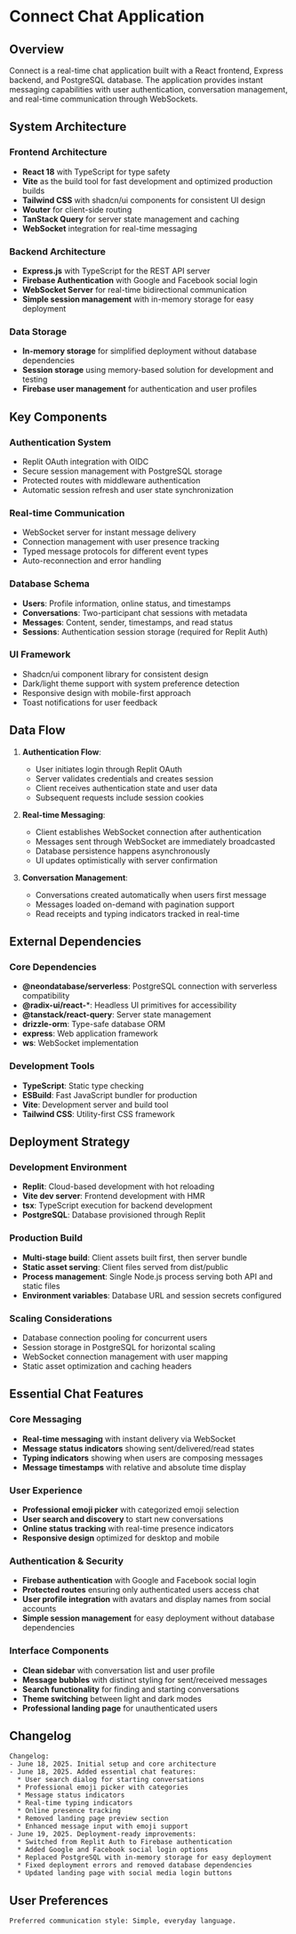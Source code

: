 # Connect Chat Application

## Overview

Connect is a real-time chat application built with a React frontend, Express backend, and PostgreSQL database. The application provides instant messaging capabilities with user authentication, conversation management, and real-time communication through WebSockets.

## System Architecture

### Frontend Architecture
- **React 18** with TypeScript for type safety
- **Vite** as the build tool for fast development and optimized production builds
- **Tailwind CSS** with shadcn/ui components for consistent UI design
- **Wouter** for client-side routing
- **TanStack Query** for server state management and caching
- **WebSocket** integration for real-time messaging

### Backend Architecture
- **Express.js** with TypeScript for the REST API server
- **Firebase Authentication** with Google and Facebook social login
- **WebSocket Server** for real-time bidirectional communication
- **Simple session management** with in-memory storage for easy deployment

### Data Storage
- **In-memory storage** for simplified deployment without database dependencies
- **Session storage** using memory-based solution for development and testing
- **Firebase user management** for authentication and user profiles

## Key Components

### Authentication System
- Replit OAuth integration with OIDC
- Secure session management with PostgreSQL storage
- Protected routes with middleware authentication
- Automatic session refresh and user state synchronization

### Real-time Communication
- WebSocket server for instant message delivery
- Connection management with user presence tracking
- Typed message protocols for different event types
- Auto-reconnection and error handling

### Database Schema
- **Users**: Profile information, online status, and timestamps
- **Conversations**: Two-participant chat sessions with metadata
- **Messages**: Content, sender, timestamps, and read status
- **Sessions**: Authentication session storage (required for Replit Auth)

### UI Framework
- Shadcn/ui component library for consistent design
- Dark/light theme support with system preference detection
- Responsive design with mobile-first approach
- Toast notifications for user feedback

## Data Flow

1. **Authentication Flow**:
   - User initiates login through Replit OAuth
   - Server validates credentials and creates session
   - Client receives authentication state and user data
   - Subsequent requests include session cookies

2. **Real-time Messaging**:
   - Client establishes WebSocket connection after authentication
   - Messages sent through WebSocket are immediately broadcasted
   - Database persistence happens asynchronously
   - UI updates optimistically with server confirmation

3. **Conversation Management**:
   - Conversations created automatically when users first message
   - Messages loaded on-demand with pagination support
   - Read receipts and typing indicators tracked in real-time

## External Dependencies

### Core Dependencies
- **@neondatabase/serverless**: PostgreSQL connection with serverless compatibility
- **@radix-ui/react-***: Headless UI primitives for accessibility
- **@tanstack/react-query**: Server state management
- **drizzle-orm**: Type-safe database ORM
- **express**: Web application framework
- **ws**: WebSocket implementation

### Development Tools
- **TypeScript**: Static type checking
- **ESBuild**: Fast JavaScript bundler for production
- **Vite**: Development server and build tool
- **Tailwind CSS**: Utility-first CSS framework

## Deployment Strategy

### Development Environment
- **Replit**: Cloud-based development with hot reloading
- **Vite dev server**: Frontend development with HMR
- **tsx**: TypeScript execution for backend development
- **PostgreSQL**: Database provisioned through Replit

### Production Build
- **Multi-stage build**: Client assets built first, then server bundle
- **Static asset serving**: Client files served from dist/public
- **Process management**: Single Node.js process serving both API and static files
- **Environment variables**: Database URL and session secrets configured

### Scaling Considerations
- Database connection pooling for concurrent users
- Session storage in PostgreSQL for horizontal scaling
- WebSocket connection management with user mapping
- Static asset optimization and caching headers

## Essential Chat Features

### Core Messaging
- **Real-time messaging** with instant delivery via WebSocket
- **Message status indicators** showing sent/delivered/read states
- **Typing indicators** showing when users are composing messages
- **Message timestamps** with relative and absolute time display

### User Experience
- **Professional emoji picker** with categorized emoji selection
- **User search and discovery** to start new conversations
- **Online status tracking** with real-time presence indicators
- **Responsive design** optimized for desktop and mobile

### Authentication & Security
- **Firebase authentication** with Google and Facebook social login
- **Protected routes** ensuring only authenticated users access chat
- **User profile integration** with avatars and display names from social accounts
- **Simple session management** for easy deployment without database dependencies

### Interface Components
- **Clean sidebar** with conversation list and user profile
- **Message bubbles** with distinct styling for sent/received messages
- **Search functionality** for finding and starting conversations
- **Theme switching** between light and dark modes
- **Professional landing page** for unauthenticated users

## Changelog

```
Changelog:
- June 18, 2025. Initial setup and core architecture
- June 18, 2025. Added essential chat features:
  * User search dialog for starting conversations
  * Professional emoji picker with categories
  * Message status indicators
  * Real-time typing indicators
  * Online presence tracking
  * Removed landing page preview section
  * Enhanced message input with emoji support
- June 19, 2025. Deployment-ready improvements:
  * Switched from Replit Auth to Firebase authentication
  * Added Google and Facebook social login options
  * Replaced PostgreSQL with in-memory storage for easy deployment
  * Fixed deployment errors and removed database dependencies
  * Updated landing page with social media login buttons
```

## User Preferences

```
Preferred communication style: Simple, everyday language.
```